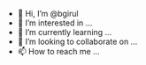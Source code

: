 - 👋 Hi, I’m @bgirul
- 👀 I’m interested in ...
- 🌱 I’m currently learning ...
- 💞️ I’m looking to collaborate on ...
- 📫 How to reach me ...

<!---
bgirul/bgirul is a ✨ special ✨ repository because its `README.md` (this file) appears on your GitHub profile.
You can click the Preview link to take a look at your changes.
--->
